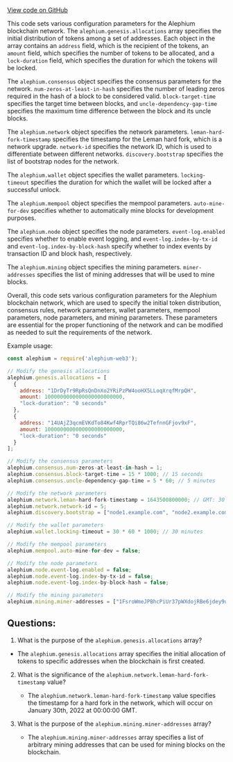 [View code on GitHub](https://github.com/alephium/alephium-web3/docker/devnet.conf)

This code sets various configuration parameters for the Alephium blockchain network. The `alephium.genesis.allocations` array specifies the initial distribution of tokens among a set of addresses. Each object in the array contains an `address` field, which is the recipient of the tokens, an `amount` field, which specifies the number of tokens to be allocated, and a `lock-duration` field, which specifies the duration for which the tokens will be locked. 

The `alephium.consensus` object specifies the consensus parameters for the network. `num-zeros-at-least-in-hash` specifies the number of leading zeros required in the hash of a block to be considered valid. `block-target-time` specifies the target time between blocks, and `uncle-dependency-gap-time` specifies the maximum time difference between the block and its uncle blocks. 

The `alephium.network` object specifies the network parameters. `leman-hard-fork-timestamp` specifies the timestamp for the Leman hard fork, which is a network upgrade. `network-id` specifies the network ID, which is used to differentiate between different networks. `discovery.bootstrap` specifies the list of bootstrap nodes for the network. 

The `alephium.wallet` object specifies the wallet parameters. `locking-timeout` specifies the duration for which the wallet will be locked after a successful unlock. 

The `alephium.mempool` object specifies the mempool parameters. `auto-mine-for-dev` specifies whether to automatically mine blocks for development purposes. 

The `alephium.node` object specifies the node parameters. `event-log.enabled` specifies whether to enable event logging, and `event-log.index-by-tx-id` and `event-log.index-by-block-hash` specify whether to index events by transaction ID and block hash, respectively. 

The `alephium.mining` object specifies the mining parameters. `miner-addresses` specifies the list of mining addresses that will be used to mine blocks. 

Overall, this code sets various configuration parameters for the Alephium blockchain network, which are used to specify the initial token distribution, consensus rules, network parameters, wallet parameters, mempool parameters, node parameters, and mining parameters. These parameters are essential for the proper functioning of the network and can be modified as needed to suit the requirements of the network. 

Example usage:

```javascript
const alephium = require('alephium-web3');

// Modify the genesis allocations
alephium.genesis.allocations = [
  {
    address: "1DrDyTr9RpRsQnDnXo2YRiPzPW4ooHX5LLoqXrqfMrpQH",
    amount: 1000000000000000000000000,
    "lock-duration": "0 seconds"
  },
  {
    address: "14UAjZ3qcmEVKdTo84Kwf4RprTQi86w2TefnnGFjov9xF",
    amount: 1000000000000000000000000,
    "lock-duration": "0 seconds"
  }
];

// Modify the consensus parameters
alephium.consensus.num-zeros-at-least-in-hash = 1;
alephium.consensus.block-target-time = 15 * 1000; // 15 seconds
alephium.consensus.uncle-dependency-gap-time = 5 * 60; // 5 minutes

// Modify the network parameters
alephium.network.leman-hard-fork-timestamp = 1643500800000; // GMT: 30 January 2022 00:00:00
alephium.network.network-id = 5;
alephium.discovery.bootstrap = ["node1.example.com", "node2.example.com"];

// Modify the wallet parameters
alephium.wallet.locking-timeout = 30 * 60 * 1000; // 30 minutes

// Modify the mempool parameters
alephium.mempool.auto-mine-for-dev = false;

// Modify the node parameters
alephium.node.event-log.enabled = false;
alephium.node.event-log.index-by-tx-id = false;
alephium.node.event-log.index-by-block-hash = false;

// Modify the mining parameters
alephium.mining.miner-addresses = ["1FsroWmeJPBhcPiUr37pWXdojRBe6jdey9uukEXk1TheA"];
```
## Questions: 
 1. What is the purpose of the `alephium.genesis.allocations` array?
   - The `alephium.genesis.allocations` array specifies the initial allocation of tokens to specific addresses when the blockchain is first created.

2. What is the significance of the `alephium.network.leman-hard-fork-timestamp` value?
   - The `alephium.network.leman-hard-fork-timestamp` value specifies the timestamp for a hard fork in the network, which will occur on January 30th, 2022 at 00:00:00 GMT.

3. What is the purpose of the `alephium.mining.miner-addresses` array?
   - The `alephium.mining.miner-addresses` array specifies a list of arbitrary mining addresses that can be used for mining blocks on the blockchain.